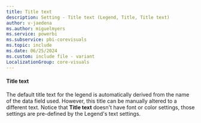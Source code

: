 ```yaml
---
title: Title text
description: Setting - Title text (Legend, Title, Title text)
author: v-jaedena
ms.author: miguelmyers
ms.service: powerbi
ms.subservice: pbi-corevisuals
ms.topic: include
ms.date: 06/25/2024
ms.custom: include file - variant
LocalizationGroup: core-visuals
---
```

#### Title text

The default title text for the legend is automatically derived from the name of the data field used. However, this title can be manually altered to a different text. Notice that **Title text** doesn't have font or color settings, those settings are pre-defined by the Legend's text settings.
